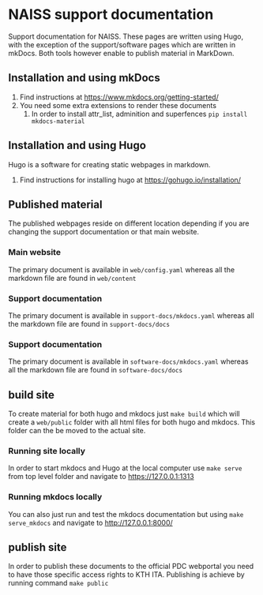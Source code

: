 # NAISS support documentation
Support documentation for NAISS.
These pages are written using Hugo, with the exception
of the support/software pages which are written in mkDocs.
Both tools however enable to publish material in MarkDown.

## Installation and using mkDocs

1. Find instructions at https://www.mkdocs.org/getting-started/
2. You need some extra extensions to render these documents
   1. In order to install attr_list, adminition and superfences
      `pip install mkdocs-material`

## Installation and using Hugo

Hugo is a software for creating static webpages in markdown.

1. Find instructions for installing hugo at https://gohugo.io/installation/

## Published material

The published webpages reside on different location depending if you are changing
the support documentation or that main website.

### Main website

The primary document is available in `web/config.yaml`
whereas all the markdown file are found in `web/content`

### Support documentation

The primary document is available in `support-docs/mkdocs.yaml`
whereas all the markdown file are found in `support-docs/docs`

### Support documentation

The primary document is available in `software-docs/mkdocs.yaml`
whereas all the markdown file are found in `software-docs/docs`

## build site

To create material for both hugo and mkdocs just `make build` which will create a `web/public` folder with all html files
for both hugo and mkdocs. This folder can the be moved to the actual site.

### Running site locally

In order to start mkdocs and Hugo at the local computer use `make serve` from top level folder and navigate to https://127.0.0.1:1313

### Running mkdocs locally

You can also just run and test the mkdocs documentation but using `make serve_mkdocs`
and navigate to http://127.0.0.1:8000/

## publish site

In order to publish these documents to the official PDC webportal you need to have those specific access rights to KTH ITA.
Publishing is achieve by running command `make public` 
